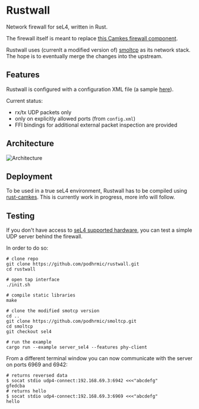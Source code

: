 # Rustwall

Network firewall for seL4, written in Rust.

The firewall itself is meant to replace [this Camkes firewall component](https://github.com/seL4/camkes-vm/blob/master/components/Firewall/src/firewall.c). 

Rustwall uses (currenlt a modified version of) [smoltcp](https://github.com/podhrmic/smoltcp/tree/sel4) as its network stack. The hope is to eventually merge the changes into the upstream.

## Features
Rustwall is configured with a configuration XML file (a sample [here](https://github.com/podhrmic/smoltcp/tree/sel4)).

Current status:
- rx/tx UDP packets only
- only on explicitly allowed ports (from `config.xml`)
- FFI bindings for additional external packet inspection are provided

## Architecture
![Architecture](https://www.lucidchart.com/publicSegments/view/23a0af02-6e63-4bb1-b8b4-a4e9d2471e7d/image.png)

## Deployment
To be used in a true seL4 environment, Rustwall has to be compiled using [rust-camkes](https://github.com/aisamanra/rust-camkes-samples). This is currently work in progress, more info will follow.

## Testing
If you don't have access to [seL4 supported hardware](https://wiki.sel4.systems/CMA34DBMC), you can test a simple UDP server behind the firewall.

In order to do so:
```
# clone repo
git clone https://github.com/podhrmic/rustwall.git
cd rustwall

# open tap interface
./init.sh

# compile static libraries
make

# clone the modified smotcp version
cd ..
git clone https://github.com/podhrmic/smoltcp.git
cd smoltcp
git checkout sel4

# run the example
cargo run --example server_sel4 --features phy-client
```

From a different terminal window you can now communicate with the server on ports 6969 and 6942:
```
# returns reversed data
$ socat stdio udp4-connect:192.168.69.3:6942 <<<"abcdefg"
gfedcba
# returns hello
$ socat stdio udp4-connect:192.168.69.3:6969 <<<"abcdefg"
hello
```
